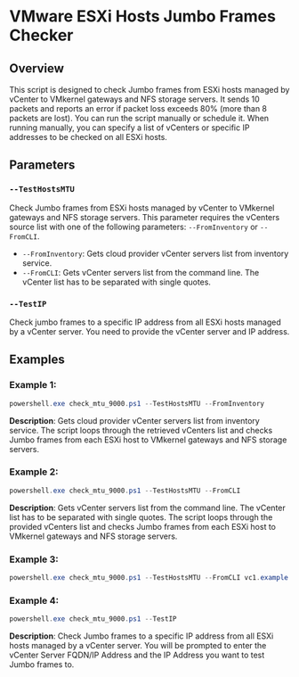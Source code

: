 # VMware ESXi Hosts Jumbo Frames Checker

## Overview

This script is designed to check Jumbo frames from ESXi hosts managed by vCenter to VMkernel gateways and NFS storage servers. It sends 10 packets and reports an error if packet loss exceeds 80% (more than 8 packets are lost). You can run the script manually or schedule it. When running manually, you can specify a list of vCenters or specific IP addresses to be checked on all ESXi hosts.


## Parameters

### `--TestHostsMTU`

Check Jumbo frames from ESXi hosts managed by vCenter to VMkernel gateways and NFS storage servers. This parameter requires the vCenters source list with one of the following parameters: `--FromInventory` or `--FromCLI`.

- `--FromInventory`: Gets cloud provider vCenter servers list from inventory service.
- `--FromCLI`: Gets vCenter servers list from the command line. The vCenter list has to be separated with single quotes.


### `--TestIP`

Check jumbo frames to a specific IP address from all ESXi hosts managed by a vCenter server. You need to provide the vCenter server and IP address.


## Examples

### Example 1:

```powershell
powershell.exe check_mtu_9000.ps1 --TestHostsMTU --FromInventory
```

**Description**: Gets cloud provider vCenter servers list from inventory service. The script loops through the retrieved vCenters list and checks Jumbo frames from each ESXi host to VMkernel gateways and NFS storage servers.

### Example 2:

```powershell
powershell.exe check_mtu_9000.ps1 --TestHostsMTU --FromCLI
```

**Description**: Gets vCenter servers list from the command line. The vCenter list has to be separated with single quotes. The script loops through the provided vCenters list and checks Jumbo frames from each ESXi host to VMkernel gateways and NFS storage servers.

### Example 3:

```powershell
powershell.exe check_mtu_9000.ps1 --TestHostsMTU --FromCLI vc1.example.com,vc2.example.com
```

### Example 4:

```powershell
powershell.exe check_mtu_9000.ps1 --TestIP
```

**Description**: Check Jumbo frames to a specific IP address from all ESXi hosts managed by a vCenter server. You will be prompted to enter the vCenter Server FQDN/IP Address and the IP Address you want to test Jumbo frames to.
